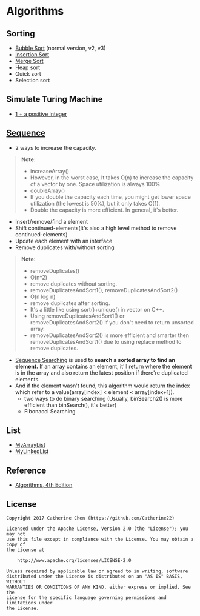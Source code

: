 Algorithms
===================


## Sorting
- [Bubble Sort] (normal version, v2, v3)
- [Insertion Sort]
- [Merge Sort]
- Heap sort
- Quick sort
- Selection sort

## Simulate Turing Machine
  - [1 + a positive integer]

## [Sequence]
  - 2 ways to increase the capacity.

> **Note:**
> - increaseArray()
>  - However, in the worst case, It takes O(n) to increase the capacity of a vector by one.
>Space utilization is always 100%.
> - doubleArray()
>  - If you double the capacity each time, you might get lower space utilization (the lowest is 50%), but it only takes O(1).
> - Double the capacity is more efficient. In general, it's better.

  - Insert/remove/find a element
  - Shift continued-elements(It's also a high level method to remove continued-elements)
  - Update each element with an interface
  - Remove duplicates with/without sorting

  > **Note:**
  > - removeDuplicates()
  >  - O(n^2)
  >  - remove duplicates without sorting.
  > - removeDuplicatesAndSort1(), removeDuplicatesAndSort2()
  >  - O(n log n)
  >  - remove duplicates after sorting.
  >  - It's a little like using sort()+unique() in vector on C++.
  > - Using removeDuplicatesAndSort1() or removeDuplicatesAndSort2() if you don't need to return unsorted array.
  > - removeDuplicatesAndSort2() is more efficient and smarter then removeDuplicatesAndSort1() due to using replace method to remove duplicates.

  - [Sequence Searching] is used to **search a sorted array to find an element.** If an array contains an element, it'll return where the element is in the array and also return the latest position if there're duplicated elements.
  - And if the element wasn't found, this algorithm would return the index which refer to a value(array[index] < element < array[index+1]).
      - two ways to do binary searching (Usually, binSearch2() is more efficient than binSearch(), it's better)
      - Fibonacci Searching

## List
  - [MyArrayList]
  - [MyLinkedList]


## Reference
  - [Algorithms, 4th Edition]

## License

  ```
  Copyright 2017 Catherine Chen (https://github.com/Catherine22)

  Licensed under the Apache License, Version 2.0 (the "License"); you may not
  use this file except in compliance with the License. You may obtain a copy of
  the License at

      http://www.apache.org/licenses/LICENSE-2.0

  Unless required by applicable law or agreed to in writing, software
  distributed under the License is distributed on an "AS IS" BASIS, WITHOUT
  WARRANTIES OR CONDITIONS OF ANY KIND, either express or implied. See the
  License for the specific language governing permissions and limitations under
  the License.
  ```

   [Merge Sort]:<https://github.com/Catherine22/Algorithms/blob/master/src/com/catherine/sort/MergeSort.java>
   [Insertion Sort]:<https://github.com/Catherine22/Algorithms/blob/master/src/com/catherine/sort/InsertionSort.java>
   [Bubble Sort]:<https://github.com/Catherine22/Algorithms/blob/master/src/com/catherine/sort/BubbleSort.java>
   [Sequence]:<https://github.com/Catherine22/Algorithms/blob/master/src/com/catherine/data_type/Sequence.java>
   [Sequence Searching]:<https://github.com/Catherine22/Algorithms/blob/master/src/com/catherine/data_type/Search.java>
   [1 + a positive integer]:<https://github.com/Catherine22/Algorithms/blob/master/src/com/catherine/turing_machine/TuringMachine.java>
   [MyArrayList]:<https://github.com/Catherine22/Algorithms/blob/master/src/com/catherine/data_type/MyArrayList.java>
   [MyLinkedList]:<https://github.com/Catherine22/Algorithms/blob/master/src/com/catherine/data_type/MyLinkedList.java>
   [Algorithms, 4th Edition]:<http://algs4.cs.princeton.edu/home/>
